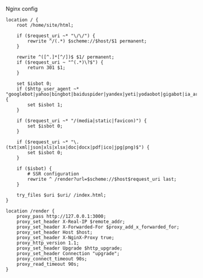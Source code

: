 Nginx config

    location / {
        root /home/site/html;

        if ($request_uri ~* "\/\/") {
            rewrite ^/(.*) $scheme://$host/$1 permanent;
        }

        rewrite ^([^.]*[^/])$ $1/ permanent;
        if ($request_uri ~ "^(.*)\?$") {
            return 301 $1;
        }

        set $isbot 0;
        if ($http_user_agent ~* "googlebot|yahoo|bingbot|baiduspider|yandex|yeti|yodaobot|gigabot|ia_archiver|bot|curl|wget|facebookexternalhit|twitterbot|developers\.google\.com") {
            set $isbot 1;
        }

        if ($request_uri ~* "/(media|static|favicon)") {
            set $isbot 0;
        }

        if ($request_uri ~* "\.(txt|xml|json|xls|xlsx|doc|docx|pdf|ico|jpg|png)$") {
            set $isbot 0;
        }

        if ($isbot) {
            # SSR configuration
            rewrite ^ /render?url=$scheme://$host$request_uri last;
        }

        try_files $uri $uri/ /index.html;
    }

    location /render {
        proxy_pass http://127.0.0.1:3000;
        proxy_set_header X-Real-IP $remote_addr;
        proxy_set_header X-Forwarded-For $proxy_add_x_forwarded_for;
        proxy_set_header Host $host;
        proxy_set_header X-NginX-Proxy true;
        proxy_http_version 1.1;
        proxy_set_header Upgrade $http_upgrade;
        proxy_set_header Connection "upgrade";
        proxy_connect_timeout 90s;
        proxy_read_timeout 90s;
    }
